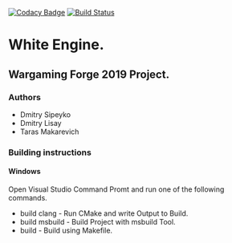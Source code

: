 [![Codacy Badge](https://api.codacy.com/project/badge/Grade/5f6661ca68a4473fa4e2440c5c272532)](https://www.codacy.com/manual/makarevich.t/White?utm_source=github.com&amp;utm_medium=referral&amp;utm_content=glisquery/White&amp;utm_campaign=Badge_Grade)
[![Build Status](https://travis-ci.com/glisquery/White.svg?branch=master)](https://travis-ci.com/glisquery/White)
# White Engine.
## Wargaming Forge 2019 Project.

### Authors
- Dmitry Sipeyko
- Dmitry Lisay
- Taras Makarevich

### Building instructions 
#### Windows
Open Visual Studio Command Promt and run one of the following
commands.
- build clang - Run CMake and write Output to Build.
- build msbuild - Build Project with msbuild Tool.
- build - Build using Makefile.
